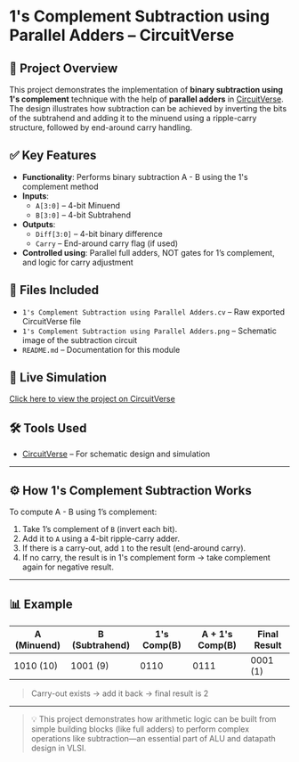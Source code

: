 # 1's Complement Subtraction using Parallel Adders – CircuitVerse

## 🧠 Project Overview
This project demonstrates the implementation of **binary subtraction using 1's complement** technique with the help of **parallel adders** in [CircuitVerse](https://circuitverse.org). The design illustrates how subtraction can be achieved by inverting the bits of the subtrahend and adding it to the minuend using a ripple-carry structure, followed by end-around carry handling.

## ✅ Key Features
- **Functionality**: Performs binary subtraction A - B using the 1's complement method
- **Inputs**:
  - `A[3:0]` – 4-bit Minuend
  - `B[3:0]` – 4-bit Subtrahend
- **Outputs**:
  - `Diff[3:0]` – 4-bit binary difference
  - `Carry` – End-around carry flag (if used)
- **Controlled using**: Parallel full adders, NOT gates for 1’s complement, and logic for carry adjustment

## 📂 Files Included
- `1's Complement Subtraction using Parallel Adders.cv` – Raw exported CircuitVerse file
- `1's Complement Subtraction using Parallel Adders.png` – Schematic image of the subtraction circuit
- `README.md` – Documentation for this module

## 🔗 Live Simulation
[Click here to view the project on CircuitVerse](https://circuitverse.org/simulator/edit/1-s-compliment-subtraction-using-parallel-adders)

## 🛠 Tools Used
- [CircuitVerse](https://circuitverse.org) – For schematic design and simulation

---

## ⚙️ How 1's Complement Subtraction Works

To compute A - B using 1’s complement:
1. Take 1’s complement of `B` (invert each bit).
2. Add it to `A` using a 4-bit ripple-carry adder.
3. If there is a carry-out, add `1` to the result (end-around carry).
4. If no carry, the result is in 1's complement form → take complement again for negative result.

---

## 📊 Example

| A (Minuend) | B (Subtrahend) | 1's Comp(B) | A + 1's Comp(B) | Final Result |
|-------------|----------------|-------------|------------------|---------------|
|  1010 (10)   |  1001 (9)      |  0110     |     0111        | 0001 (1)      |

> Carry-out exists → add it back → final result is 2

---

> 💡 This project demonstrates how arithmetic logic can be built from simple building blocks (like full adders) to perform complex operations like subtraction—an essential part of ALU and datapath design in VLSI.